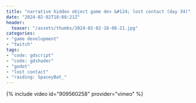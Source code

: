 ```yaml
---
title: "narrative hidden object game dev &#124; lost contact (day 34)"
date: "2024-02-02T18:08:21Z"
header:
  teaser: "/assets/thumbs/2024-02-02-18-08-21.jpg"
categories:
- "game development"
- "twitch"
tags:
- "code: gdscript"
- "code: gdshader"
- "godot"
- "lost contact"
- "raiding: SpaceyBat_"
---
```

{% include video id="909560258" provider="vimeo" %}
